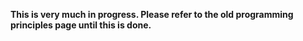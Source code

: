 **This is very much in progress. Please refer to the old programming principles page until this is done.**